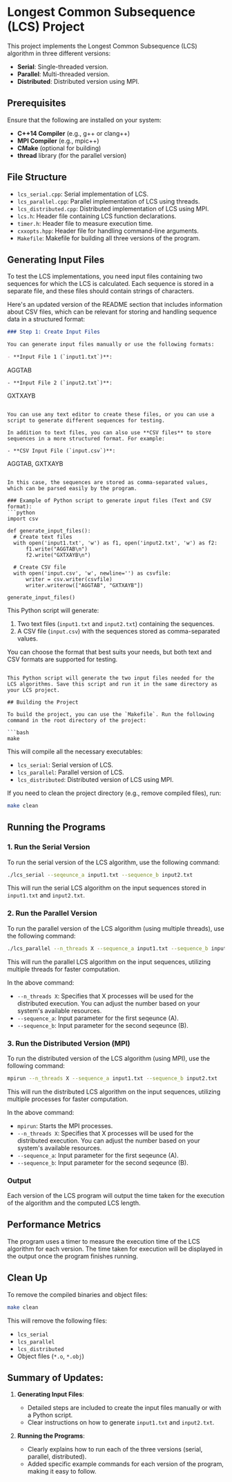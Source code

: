# Longest Common Subsequence (LCS) Project

This project implements the Longest Common Subsequence (LCS) algorithm in three different versions:
- **Serial**: Single-threaded version.
- **Parallel**: Multi-threaded version.
- **Distributed**: Distributed version using MPI.

## Prerequisites

Ensure that the following are installed on your system:
- **C++14 Compiler** (e.g., g++ or clang++)
- **MPI Compiler** (e.g., mpic++)
- **CMake** (optional for building)
- **thread** library (for the parallel version)

## File Structure

- `lcs_serial.cpp`: Serial implementation of LCS.
- `lcs_parallel.cpp`: Parallel implementation of LCS using threads.
- `lcs_distributed.cpp`: Distributed implementation of LCS using MPI.
- `lcs.h`: Header file containing LCS function declarations.
- `timer.h`: Header file to measure execution time.
- `cxxopts.hpp`: Header file for handling command-line arguments.
- `Makefile`: Makefile for building all three versions of the program.

## Generating Input Files

To test the LCS implementations, you need input files containing two sequences for which the LCS is calculated. Each sequence is stored in a separate file, and these files should contain strings of characters.

Here's an updated version of the README section that includes information about CSV files, which can be relevant for storing and handling sequence data in a structured format:

```markdown
### Step 1: Create Input Files

You can generate input files manually or use the following formats:

- **Input File 1 (`input1.txt`)**:
  ```
  AGGTAB
  ```
- **Input File 2 (`input2.txt`)**:
  ```
  GXTXAYB
  ```

You can use any text editor to create these files, or you can use a script to generate different sequences for testing.

In addition to text files, you can also use **CSV files** to store sequences in a more structured format. For example:

- **CSV Input File (`input.csv`)**:
  ```
  AGGTAB, GXTXAYB
  ```

In this case, the sequences are stored as comma-separated values, which can be parsed easily by the program.

### Example of Python script to generate input files (Text and CSV format):
```python
import csv

def generate_input_files():
    # Create text files
    with open('input1.txt', 'w') as f1, open('input2.txt', 'w') as f2:
        f1.write("AGGTAB\n")
        f2.write("GXTXAYB\n")

    # Create CSV file
    with open('input.csv', 'w', newline='') as csvfile:
        writer = csv.writer(csvfile)
        writer.writerow(["AGGTAB", "GXTXAYB"])

generate_input_files()
```

This Python script will generate:
1. Two text files (`input1.txt` and `input2.txt`) containing the sequences.
2. A CSV file (`input.csv`) with the sequences stored as comma-separated values.

You can choose the format that best suits your needs, but both text and CSV formats are supported for testing.

```

This Python script will generate the two input files needed for the LCS algorithms. Save this script and run it in the same directory as your LCS project.

## Building the Project

To build the project, you can use the `Makefile`. Run the following command in the root directory of the project:

```bash
make
```

This will compile all the necessary executables:
- `lcs_serial`: Serial version of LCS.
- `lcs_parallel`: Parallel version of LCS.
- `lcs_distributed`: Distributed version of LCS using MPI.

If you need to clean the project directory (e.g., remove compiled files), run:

```bash
make clean
```

## Running the Programs

### 1. Run the Serial Version

To run the serial version of the LCS algorithm, use the following command:
```bash
./lcs_serial --seqeunce_a input1.txt --sequence_b input2.txt
```

This will run the serial LCS algorithm on the input sequences stored in `input1.txt` and `input2.txt`.

### 2. Run the Parallel Version

To run the parallel version of the LCS algorithm (using multiple threads), use the following command:
```bash
./lcs_parallel --n_threads X --sequence_a input1.txt --sequence_b input2.txt
```

This will run the parallel LCS algorithm on the input sequences, utilizing multiple threads for faster computation.

In the above command:
- `--n_threads X`: Specifies that X processes will be used for the distributed execution. You can adjust the number based on your system's available resources.
- `--sequence_a`: Input parameter for the first seqeunce (A).
- `--sequence_b`: Input parameter for the second seqeunce (B).


### 3. Run the Distributed Version (MPI)

To run the distributed version of the LCS algorithm (using MPI), use the following command:
```bash
mpirun --n_threads X --sequence_a input1.txt --sequence_b input2.txt
```
This will run the distributed LCS algorithm on the input sequences, utilizing multiple processes for faster computation.

In the above command:
- `mpirun`: Starts the MPI processes.
- `--n_threads X`: Specifies that X processes will be used for the distributed execution. You can adjust the number based on your system's available resources.
- `--sequence_a`: Input parameter for the first seqeunce (A).
- `--sequence_b`: Input parameter for the second seqeunce (B).

### Output

Each version of the LCS program will output the time taken for the execution of the algorithm and the computed LCS length.

## Performance Metrics

The program uses a timer to measure the execution time of the LCS algorithm for each version. The time taken for execution will be displayed in the output once the program finishes running.

## Clean Up

To remove the compiled binaries and object files:

```bash
make clean
```

This will remove the following files:
- `lcs_serial`
- `lcs_parallel`
- `lcs_distributed`
- Object files (`*.o`, `*.obj`)

## Summary of Updates:
1. **Generating Input Files**: 
   - Detailed steps are included to create the input files manually or with a Python script.
   - Clear instructions on how to generate `input1.txt` and `input2.txt`.
   
2. **Running the Programs**: 
   - Clearly explains how to run each of the three versions (serial, parallel, distributed).
   - Added specific example commands for each version of the program, making it easy to follow.
